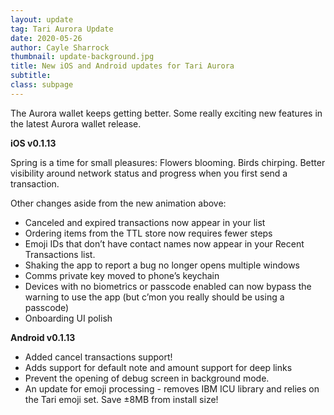 ```yaml
---
layout: update
tag: Tari Aurora Update
date: 2020-05-26
author: Cayle Sharrock
thumbnail: update-background.jpg
title: New iOS and Android updates for Tari Aurora
subtitle:
class: subpage
---
```


The Aurora wallet keeps getting better. Some really exciting new features in the latest Aurora wallet release.

**iOS v0.1.13**

Spring is a time for small pleasures: Flowers blooming. Birds chirping. Better visibility around network status and progress when you first send a transaction.

Other changes aside from the new animation above:

- Canceled and expired transactions now appear in your list
- Ordering items from the TTL store now requires fewer steps
- Emoji IDs that don’t have contact names now appear in your Recent Transactions list.
- Shaking the app to report a bug no longer opens multiple windows
- Comms private key moved to phone’s keychain
- Devices with no biometrics or passcode enabled can now bypass the warning to use the app (but c’mon you really should be using a passcode)
- Onboarding UI polish

**Android v0.1.13**

- Added cancel transactions support!
- Adds support for default note and amount support for deep links
- Prevent the opening of debug screen in background mode.
- An update for emoji processing - removes IBM ICU library and relies on the Tari emoji set. Save ±8MB from install size!
